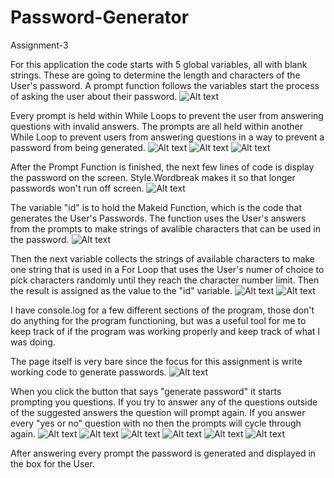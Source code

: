 # Password-Generator
Assignment-3

For this application the code starts with 5 global variables, all with blank strings. These are going to determine the length and characters of the User's password. A prompt function follows the variables start the process of asking the user about their password.
![Alt text](assets/images/image0.png)

Every prompt is held within While Loops to prevent the user from answering questions with invalid answers. The prompts are all held within another While Loop to prevent users from answering questions in a way to prevent a password from being generated.
![Alt text](assets/images/image01.png)
![Alt text](assets/images/image02.png)
![Alt text](assets/images/image03.png)

After the Prompt Function is finished, the next few lines of code is display the password on the screen. Style.Wordbreak makes it so that longer passwords won't run off screen.
![Alt text](assets/images/image04.png)

The variable "id" is to hold the Makeid Function, which is the code that generates the User's Passwords. The function uses the User's answers from the prompts to make strings of avalible characters that can be used in the password. 
![Alt text](assets/images/image05.png)

Then the next variable collects the strings of available characters to make one string that is used in a For Loop that uses the User's numer of choice to pick characters randomly until they reach the character number limit. Then the result is assigned as the value to the "id" variable.
![Alt text](assets/images/image06.png)
![Alt text](assets/images/image04.png)

I have console.log for a few different sections of the program, those don't do anything for the program functioning, but was a useful tool for me to keep track of if the program was working properly and keep track of what I was doing.

The page itself is very bare since the focus for this assignment is write working code to generate passwords.
![Alt text](assets/images/image07.png)

When you click the button that says "generate password" it starts prompting you questions. If you try to answer any of the questions outside of the suggested answers the question will prompt again. If you answer every "yes or no" question with no then the prompts will cycle through again.
![Alt text](assets/images/image08.png)
![Alt text](assets/images/image09.png)
![Alt text](assets/images/image10.png)
![Alt text](assets/images/image11.png)
![Alt text](assets/images/image12.png)
![Alt text](assets/images/image13.png)

After answering every prompt the password is generated and displayed in the box for the User.